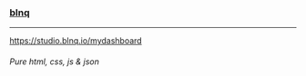 ### [blnq](https://studio.blnq.io/mydashboard)
---
https://studio.blnq.io/mydashboard


###### Pure html, css, js & json

```
```

```
```

```
```


